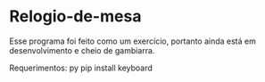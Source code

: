 # Relogio-de-mesa

Esse programa foi feito como um exercício, portanto ainda está em desenvolvimento e cheio de gambiarra.

Requerimentos: py pip install keyboard
